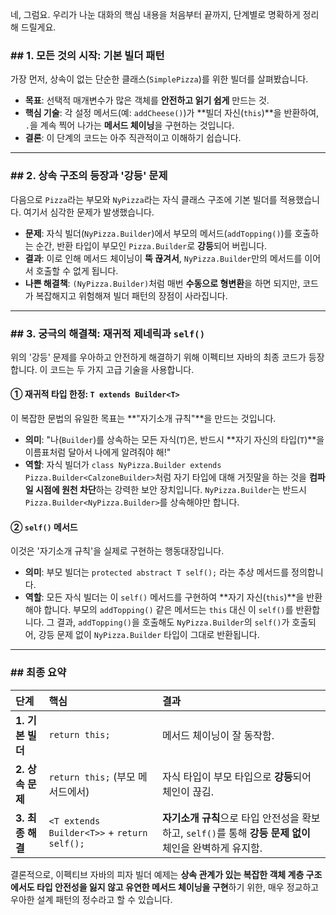 네, 그럼요. 우리가 나눈 대화의 핵심 내용을 처음부터 끝까지, 단계별로 명확하게 정리해 드릴게요.

### ## 1. 모든 것의 시작: 기본 빌더 패턴

가장 먼저, 상속이 없는 단순한 클래스(`SimplePizza`)를 위한 빌더를 살펴봤습니다.

* **목표**: 선택적 매개변수가 많은 객체를 **안전하고 읽기 쉽게** 만드는 것.
* **핵심 기술**: 각 설정 메서드(예: `addCheese()`)가 **빌더 자신(`this`)**을 반환하여, `.`을 계속 찍어 나가는 **메서드 체이닝**을 구현하는 것입니다.
* **결론**: 이 단계의 코드는 아주 직관적이고 이해하기 쉽습니다.

---

### ## 2. 상속 구조의 등장과 '강등' 문제

다음으로 `Pizza`라는 부모와 `NyPizza`라는 자식 클래스 구조에 기본 빌더를 적용했습니다. 여기서 심각한 문제가 발생했습니다.

* **문제**: 자식 빌더(`NyPizza.Builder`)에서 부모의 메서드(`addTopping()`)를 호출하는 순간, 반환 타입이 부모인 `Pizza.Builder`로 **강등**되어 버립니다.
* **결과**: 이로 인해 메서드 체이닝이 **뚝 끊겨서**, `NyPizza.Builder`만의 메서드를 이어서 호출할 수 없게 됩니다.
* **나쁜 해결책**: `(NyPizza.Builder)`처럼 매번 **수동으로 형변환**을 하면 되지만, 코드가 복잡해지고 위험해져 빌더 패턴의 장점이 사라집니다.



---

### ## 3. 궁극의 해결책: 재귀적 제네릭과 `self()`

위의 '강등' 문제를 우아하고 안전하게 해결하기 위해 이펙티브 자바의 최종 코드가 등장합니다. 이 코드는 두 가지 고급 기술을 사용합니다.

#### **① 재귀적 타입 한정: `T extends Builder<T>`**

이 복잡한 문법의 유일한 목표는 **"자기소개 규칙"**을 만드는 것입니다.

* **의미**: "나(`Builder`)를 상속하는 모든 자식(`T`)은, 반드시 **자기 자신의 타입(`T`)**을 이름표처럼 달아서 나에게 알려줘야 해!"
* **역할**: 자식 빌더가 `class NyPizza.Builder extends Pizza.Builder<CalzoneBuilder>`처럼 자기 타입에 대해 거짓말을 하는 것을 **컴파일 시점에 원천 차단**하는 강력한 보안 장치입니다. `NyPizza.Builder`는 반드시 `Pizza.Builder<NyPizza.Builder>`를 상속해야만 합니다.

#### **② `self()` 메서드**

이것은 '자기소개 규칙'을 실제로 구현하는 행동대장입니다.

* **의미**: 부모 빌더는 `protected abstract T self();` 라는 추상 메서드를 정의합니다.
* **역할**: 모든 자식 빌더는 이 `self()` 메서드를 구현하여 **자기 자신(`this`)**을 반환해야 합니다. 부모의 `addTopping()` 같은 메서드는 `this` 대신 이 `self()`를 반환합니다. 그 결과, `addTopping()`을 호출해도 `NyPizza.Builder`의 `self()`가 호출되어, 강등 문제 없이 `NyPizza.Builder` 타입이 그대로 반환됩니다.



---

### ## 최종 요약

| 단계 | 핵심 | 결과 |
| :--- | :--- | :--- |
| **1. 기본 빌더** | `return this;` | 메서드 체이닝이 잘 동작함. |
| **2. 상속 문제** | `return this;` (부모 메서드에서) | 자식 타입이 부모 타입으로 **강등**되어 체인이 끊김. |
| **3. 최종 해결** | `<T extends Builder<T>>` + `return self();` | **자기소개 규칙**으로 타입 안전성을 확보하고, `self()`를 통해 **강등 문제 없이** 체인을 완벽하게 유지함. |

결론적으로, 이펙티브 자바의 피자 빌더 예제는 **상속 관계가 있는 복잡한 객체 계층 구조에서도 타입 안전성을 잃지 않고 유연한 메서드 체이닝을 구현**하기 위한, 매우 정교하고 우아한 설계 패턴의 정수라고 할 수 있습니다.
